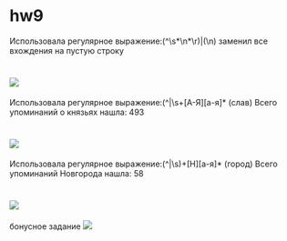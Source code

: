# hw9
Использовала регулярное выражение:(^\s*\n*\r)|(\n) заменил все вхождения на пустую строку
# ![](https://pp.userapi.com/c846418/v846418655/69536/NEa0YvofFDo.jpg)
Использовала регулярное выражение:(^|\s+[А-Я][а-я]* (слав) Всего упоминаний о князьях нашла: 493
# ![](https://pp.userapi.com/c846418/v846418655/69540/KexeMLW4MBM.jpg)
Использовала регулярное выражение:(^|\s)+[Н][а-я]* (город) Всего упоминаний Новгорода нашла: 58
# ![](https://pp.userapi.com/c846418/v846418655/6954a/utzMjGvF7zk.jpg)
бонусное задание
![](https://sun9-8.userapi.com/c840620/v840620658/8938d/3GqBahzHYTc.jpg)
